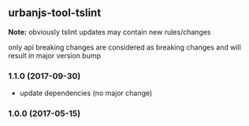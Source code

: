 ## urbanjs-tool-tslint
**Note:** obviously tslint updates may contain new rules/changes

only api breaking changes are considered as breaking changes and 
will result in major version bump

### 1.1.0 (2017-09-30)
- update dependencies (no major change)

### 1.0.0 (2017-05-15)
